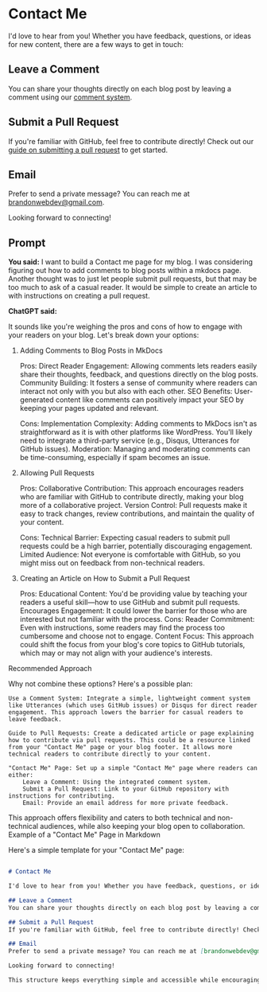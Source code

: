 # Contact Me

I'd love to hear from you! Whether you have feedback, questions, or ideas for new content, there are a few ways to get in touch:

## Leave a Comment
You can share your thoughts directly on each blog post by leaving a comment using our [comment system](comments.md). 

## Submit a Pull Request
If you're familiar with GitHub, feel free to contribute directly! Check out our [guide on submitting a pull request](pull-requests.md) to get started.

## Email
Prefer to send a private message? You can reach me at [brandonwebdev@gmail.com](mailto:brandonwebdev@gmail.com).

Looking forward to connecting!

## Prompt

**You said:**
I want to build a Contact me page for my blog.  I was considering figuring out how to add comments to blog posts within a mkdocs page.  Another thought was to just let people submit pull requests, but that may be too much to ask of a casual reader.  It would be simple to create an article to with instructions on creating a pull request.

**ChatGPT said:**

It sounds like you're weighing the pros and cons of how to engage with your readers on your blog. Let's break down your options:
1. Adding Comments to Blog Posts in MkDocs

    Pros:
        Direct Reader Engagement: Allowing comments lets readers easily share their thoughts, feedback, and questions directly on the blog posts.
        Community Building: It fosters a sense of community where readers can interact not only with you but also with each other.
        SEO Benefits: User-generated content like comments can positively impact your SEO by keeping your pages updated and relevant.

    Cons:
        Implementation Complexity: Adding comments to MkDocs isn't as straightforward as it is with other platforms like WordPress. You'll likely need to integrate a third-party service (e.g., Disqus, Utterances for GitHub issues).
        Moderation: Managing and moderating comments can be time-consuming, especially if spam becomes an issue.

2. Allowing Pull Requests

    Pros:
        Collaborative Contribution: This approach encourages readers who are familiar with GitHub to contribute directly, making your blog more of a collaborative project.
        Version Control: Pull requests make it easy to track changes, review contributions, and maintain the quality of your content.

    Cons:
        Technical Barrier: Expecting casual readers to submit pull requests could be a high barrier, potentially discouraging engagement.
        Limited Audience: Not everyone is comfortable with GitHub, so you might miss out on feedback from non-technical readers.

3. Creating an Article on How to Submit a Pull Request

    Pros:
        Educational Content: You'd be providing value by teaching your readers a useful skill—how to use GitHub and submit pull requests.
        Encourages Engagement: It could lower the barrier for those who are interested but not familiar with the process.
    Cons:
        Reader Commitment: Even with instructions, some readers may find the process too cumbersome and choose not to engage.
        Content Focus: This approach could shift the focus from your blog's core topics to GitHub tutorials, which may or may not align with your audience's interests.

Recommended Approach

Why not combine these options? Here's a possible plan:

    Use a Comment System: Integrate a simple, lightweight comment system like Utterances (which uses GitHub issues) or Disqus for direct reader engagement. This approach lowers the barrier for casual readers to leave feedback.

    Guide to Pull Requests: Create a dedicated article or page explaining how to contribute via pull requests. This could be a resource linked from your "Contact Me" page or your blog footer. It allows more technical readers to contribute directly to your content.

    "Contact Me" Page: Set up a simple "Contact Me" page where readers can either:
        Leave a Comment: Using the integrated comment system.
        Submit a Pull Request: Link to your GitHub repository with instructions for contributing.
        Email: Provide an email address for more private feedback.

This approach offers flexibility and caters to both technical and non-technical audiences, while also keeping your blog open to collaboration.
Example of a "Contact Me" Page in Markdown

Here's a simple template for your "Contact Me" page:

```markdown

# Contact Me

I'd love to hear from you! Whether you have feedback, questions, or ideas for new content, there are a few ways to get in touch:

## Leave a Comment
You can share your thoughts directly on each blog post by leaving a comment using our [comment system](comments.md). 

## Submit a Pull Request
If you're familiar with GitHub, feel free to contribute directly! Check out our [guide on submitting a pull request](pull-requests.md) to get started.

## Email
Prefer to send a private message? You can reach me at [brandonwebdev@gmail.com](mailto:brandonwebdev@gmail.com).

Looking forward to connecting!

This structure keeps everything simple and accessible while encouraging different forms of interaction.
```